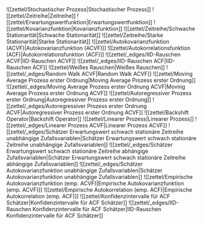 ![[zettel/Stochastischer Prozess|Stochastischer Prozess]]
![[zettel/Zeitreihe|Zeitreihe]]
![[zettel/Erwartungswertfunktion|Erwartungswertfunktion]]
![[zettel/Kovarianzfunktion|Kovarianzfunktion]]
![[zettel/Zeitreihe/Schwache Stationarität|Schwache Stationarität]]
![[zettel/Zeitreihe/Starke Stationarität|Starke Stationarität]]
![[zettel/Autokovarianzfunktion (ACVF)|Autokovarianzfunktion (ACVF)]]
![[zettel/Autokorrelationsfunktion (ACF)|Autokorrelationsfunktion (ACF)]]
![[zettel/_edges/IID-Rauschen ACVF|IID-Rauschen ACVF]]
![[zettel/_edges/IID-Rauschen ACF|IID-Rauschen ACF]]
![[zettel/Weißes Rauschen|Weißes Rauschen]]
![[zettel/_edges/Random Walk ACVF|Random Walk ACVF]]
![[zettel/Moving Average Prozess erster Ordnung|Moving Average Prozess erster Ordnung]]
![[zettel/_edges/Moving Average Prozess erster Ordnung ACVF|Moving Average Prozess erster Ordnung ACVF]]
![[zettel/Autoregressiver Prozess erster Ordnung|Autoregressiver Prozess erster Ordnung]]
![[zettel/_edges/Autoregressiver Prozess erster Ordnung ACVF|Autoregressiver Prozess erster Ordnung ACVF]]
![[zettel/Backshift Operator|Backshift Operator]]
![[zettel/Linearer Prozess|Linearer Prozess]]
![[zettel/_edges/Linearer Prozess ACVF|Linearer Prozess ACVF]]
![[zettel/_edges/Schätzer Erwartungswert schwach stationäre Zeitreihe unabhängige Zufallsvariablen|Schätzer Erwartungswert schwach stationäre Zeitreihe unabhängige Zufallsvariablen]]
![[zettel/_edges/Schätzer Erwartungswert schwach stationäre Zeitreihe abhängige Zufallsvariablen|Schätzer Erwartungswert schwach stationäre Zeitreihe abhängige Zufallsvariablen]]
![[zettel/_edges/Schätzer Autokovarianzfunktion unabhängige Zufallsvariablen|Schätzer Autokovarianzfunktion unabhängige Zufallsvariablen]]
![[zettel/Empirische Autokovarianzfunktion (emp. ACVF)|Empirische Autokovarianzfunktion (emp. ACVF)]]
![[zettel/Empirische Autokorrelation (emp. ACF)|Empirische Autokorrelation (emp. ACF)]]
![[zettel/Konfidenzintervalle für ACF Schätzer|Konfidenzintervalle für ACF Schätzer]]
![[zettel/_edges/IID-Rauschen Konfidenzintervalle für ACF Schätzer|IID-Rauschen Konfidenzintervalle für ACF Schätzer]]